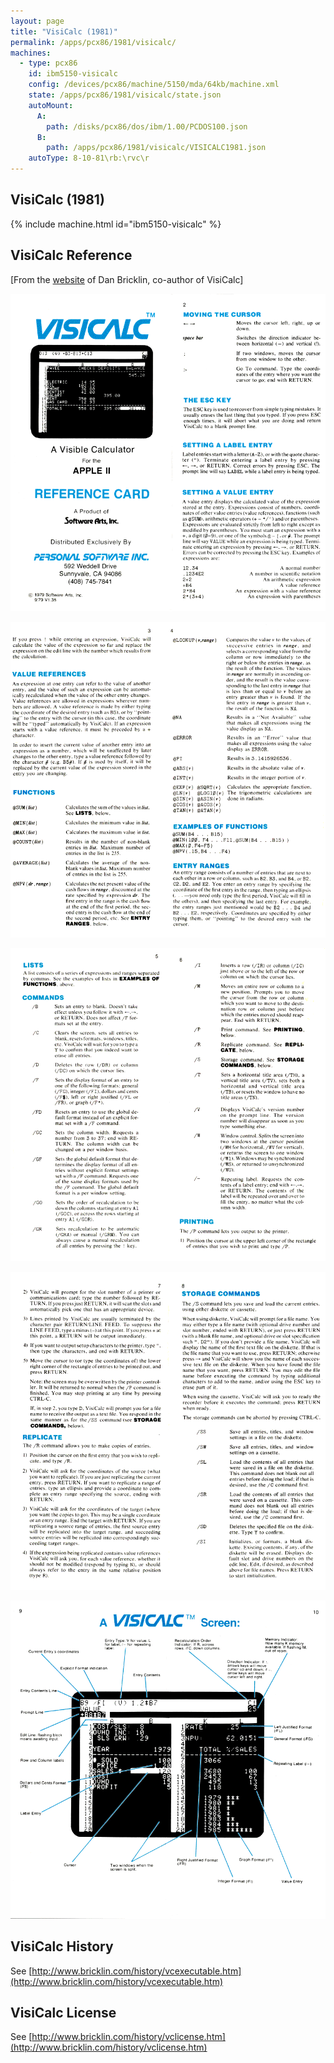 ```yaml
---
layout: page
title: "VisiCalc (1981)"
permalink: /apps/pcx86/1981/visicalc/
machines:
  - type: pcx86
    id: ibm5150-visicalc
    config: /devices/pcx86/machine/5150/mda/64kb/machine.xml
    state: /apps/pcx86/1981/visicalc/state.json
    autoMount:
      A:
        path: /disks/pcx86/dos/ibm/1.00/PCDOS100.json
      B:
        path: /apps/pcx86/1981/visicalc/VISICALC1981.json
    autoType: 8-10-81\rb:\rvc\r
---
```


VisiCalc (1981)
---------------

{% include machine.html id="ibm5150-visicalc" %}

VisiCalc Reference
------------------

[From the [website](http://www.bricklin.com/history/refcard1.htm) of Dan Bricklin, co-author of VisiCalc]

![Reference Card 1-2](visicalc-refcard1-2.gif)

![Reference Card 3-4](visicalc-refcard3-4.gif)

![Reference Card 5-6](visicalc-refcard5-6.gif)

![Reference Card 7-8](visicalc-refcard7-8.gif)

![Reference Card 9-10](visicalc-refcard9-10.gif)

VisiCalc History
----------------
See [http://www.bricklin.com/history/vcexecutable.htm](http://www.bricklin.com/history/vcexecutable.htm)

VisiCalc License
----------------
See [http://www.bricklin.com/history/vclicense.htm](http://www.bricklin.com/history/vclicense.htm)
